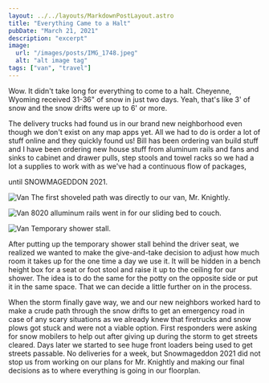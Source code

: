 ```yaml
---
layout: ../../layouts/MarkdownPostLayout.astro
title: "Everything Came to a Halt"
pubDate: "March 21, 2021"
description: "excerpt"
image:
  url: "/images/posts/IMG_1748.jpeg"
  alt: "alt image tag"
tags: ["van", "travel"]
---
```


Wow. It didn't take long for everything to come to a halt. Cheyenne, Wyoming received 31-36" of snow in just two days. Yeah, that's like 3' of snow and the snow drifts were up to 6' or more.

The delivery trucks had found us in our brand new neighborhood even though we don't exist on any map apps yet. All we had to do is order a lot of stuff online and they quickly found us! Bill has been ordering van build stuff and I have been ordering new house stuff from aluminum rails and fans and sinks to cabinet and drawer pulls, step stools and towel racks so we had a lot a supplies to work with as we've had a continuous flow of packages,

until SNOWMAGEDDON 2021.

![Van](/images/posts/IMG_1654.jpeg)
The first shoveled path was directly to our van, Mr. Knightly.

![Van](/images/posts/IMG_1568.jpeg)
8020 alluminum rails went in for our sliding bed to couch.

![Van](/images/posts/IMG_1663.jpeg)
Temporary shower stall.

After putting up the temporary shower stall behind the driver seat, we realized we wanted to make the give-and-take decision to adjust how much room it takes up for the one time a day we use it. It will be hidden in a bench height box for a seat or foot stool and raise it up to the ceiling for our shower. The idea is to do the same for the potty on the opposite side or put it in the same space. That we can decide a little further on in the process.

When the storm finally gave way, we and our new neighbors worked hard to make a crude path through the snow drifts to get an emergency road in case of any scary situations as we already knew that firetrucks and snow plows got stuck and were not a viable option. First responders were asking for snow mobilers to help out after giving up during the storm to get streets cleared. Days later we started to see huge front loaders being used to get streets passable. No deliveries for a week, but Snowmageddon 2021 did not stop us from working on our plans for Mr. Knightly and making our final decisions as to where everything is going in our floorplan.
